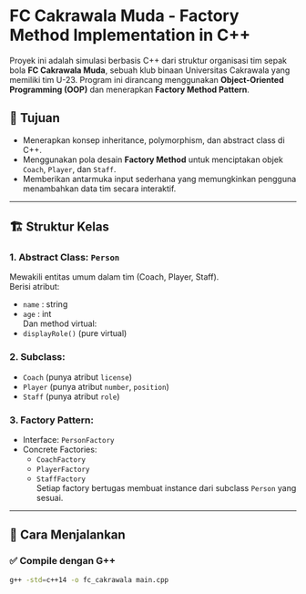 # FC Cakrawala Muda - Factory Method Implementation in C++

Proyek ini adalah simulasi berbasis C++ dari struktur organisasi tim sepak bola **FC Cakrawala Muda**, sebuah klub binaan Universitas Cakrawala yang memiliki tim U-23. Program ini dirancang menggunakan **Object-Oriented Programming (OOP)** dan menerapkan **Factory Method Pattern**.

## 🧠 Tujuan
- Menerapkan konsep inheritance, polymorphism, dan abstract class di C++.
- Menggunakan pola desain **Factory Method** untuk menciptakan objek `Coach`, `Player`, dan `Staff`.
- Memberikan antarmuka input sederhana yang memungkinkan pengguna menambahkan data tim secara interaktif.

---

## 🏗️ Struktur Kelas

### 1. Abstract Class: `Person`
Mewakili entitas umum dalam tim (Coach, Player, Staff).  
Berisi atribut:
- `name` : string
- `age` : int  
Dan method virtual:
- `displayRole()` (pure virtual)

### 2. Subclass:
- `Coach` (punya atribut `license`)
- `Player` (punya atribut `number`, `position`)
- `Staff` (punya atribut `role`)

### 3. Factory Pattern:
- Interface: `PersonFactory`  
- Concrete Factories:
  - `CoachFactory`
  - `PlayerFactory`
  - `StaffFactory`  
Setiap factory bertugas membuat instance dari subclass `Person` yang sesuai.

---

## 🚀 Cara Menjalankan

### ✅ Compile dengan G++
```bash
g++ -std=c++14 -o fc_cakrawala main.cpp
